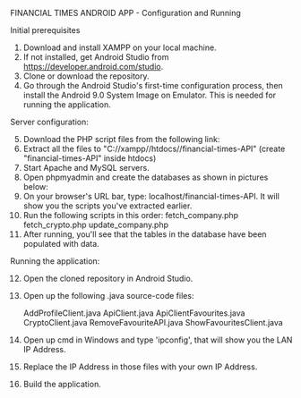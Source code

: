 FINANCIAL TIMES ANDROID APP - Configuration and Running

Initial prerequisites
1. Download and install XAMPP on your local machine.
2. If not installed, get Android Studio from https://developer.android.com/studio.
3. Clone or download the repository.
4. Go through the Android Studio's first-time configuration process, then install the Android 9.0 System Image on Emulator. This is needed for running the application.

Server configuration:

5. Download the PHP script files from the following link: 
6. Extract all the files to "C://xampp//htdocs//financial-times-API" (create "financial-times-API" inside htdocs)
7. Start Apache and MySQL servers.
8. Open phpmyadmin and create the databases as shown in pictures below:
9. On your browser's URL bar, type: localhost/financial-times-API. It will show you the scripts you've extracted earlier.
10. Run the following scripts in this order: fetch_company.php  fetch_crypto.php  update_company.php
11. After running, you'll see that the tables in the database have been populated with data.

Running the application:

12. Open the cloned repository in Android Studio.
13. Open up the following .java source-code files: 
  
    AddProfileClient.java
    ApiClient.java
    ApiClientFavourites.java
    CryptoClient.java
    RemoveFavouriteAPI.java
    ShowFavouritesClient.java
    
14. Open up cmd in Windows and type 'ipconfig', that will show you the LAN IP Address.
15. Replace the IP Address in those files with your own IP Address.
16. Build the application.
    

 
  
  
  
